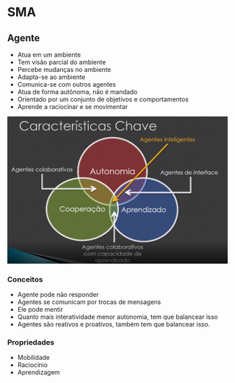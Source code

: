 # SMA

## Agente

- Atua em um ambiente
- Tem visão parcial do ambiente
- Percebe mudanças no ambiente
- Adapta-se ao ambiente
- Comunica-se com outros agentes
- Atua de forma autônoma, não é mandado
- Orientado por um conjunto de objetivos e comportamentos
- Aprende a raciocinar e se movimentar

![agentes](images/agentes.png)


### Conceitos

- Agente pode não responder
- Agentes se comunicam por trocas de mensagens
- Ele pode mentir
- Quanto mais interatividade menor autonomia, tem que balancear isso
- Agentes são reativos e proativos, também tem que balancear isso.

### Propriedades

- Mobilidade
- Raciocínio
- Aprendizagem
